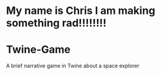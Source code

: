 My name is Chris I am making something rad!!!!!!!!
=======
Twine-Game
==========

A brief narrative game in Twine about a space explorer